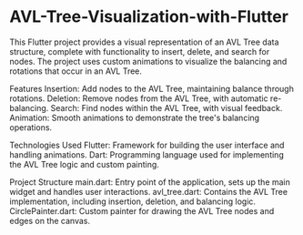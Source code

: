 # AVL-Tree-Visualization-with-Flutter
This Flutter project provides a visual representation of an AVL Tree data structure, complete with functionality to insert, delete, and search for nodes. The project uses custom animations to visualize the balancing and rotations that occur in an AVL Tree.

Features
Insertion: Add nodes to the AVL Tree, maintaining balance through rotations.
Deletion: Remove nodes from the AVL Tree, with automatic re-balancing.
Search: Find nodes within the AVL Tree, with visual feedback.
Animation: Smooth animations to demonstrate the tree's balancing operations.

Technologies Used
Flutter: Framework for building the user interface and handling animations.
Dart: Programming language used for implementing the AVL Tree logic and custom painting.

Project Structure
main.dart: Entry point of the application, sets up the main widget and handles user interactions.
avl_tree.dart: Contains the AVL Tree implementation, including insertion, deletion, and balancing logic.
CirclePainter.dart: Custom painter for drawing the AVL Tree nodes and edges on the canvas.
